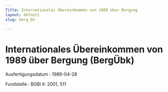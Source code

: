 ```yaml
---
Title: Internationales Übereinkommen von 1989 über Bergung
layout: default
slug: berg_bk

---
```


# Internationales Übereinkommen von 1989 über Bergung (BergÜbk)

Ausfertigungsdatum
:   1989-04-28

Fundstelle
:   BGBl II: 2001, 511

